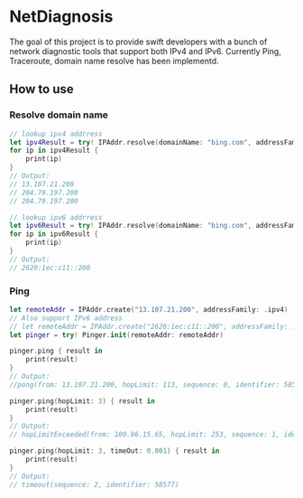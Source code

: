 # NetDiagnosis

The goal of this project is to provide swift developers with a bunch of network diagnostic tools that support both IPv4 and IPv6. Currently  Ping, Traceroute, domain name resolve has been implementd.

## How to use

### Resolve domain name

```swift
// lookup ipv4 addrress
let ipv4Result = try! IPAddr.resolve(domainName: "bing.com", addressFamily: .ipv4)
for ip in ipv4Result {
    print(ip)
}
// Output:
// 13.107.21.200
// 204.79.197.200
// 204.79.197.200

// lookup ipv6 addrress
let ipv6Result = try! IPAddr.resolve(domainName: "bing.com", addressFamily: .ipv6)
for ip in ipv6Result {
    print(ip)
}
// Output:
// 2620:1ec:c11::200
```

### Ping

```swift
let remoteAddr = IPAddr.create("13.107.21.200", addressFamily: .ipv4)
// Also support IPv6 address
// let remoteAddr = IPAddr.create("2620:1ec:c11::200", addressFamily: .ipv6) 
let pinger = try! Pinger.init(remoteAddr: remoteAddr) 

pinger.ping { result in
    print(result)
}
// Output:
//pong(from: 13.107.21.200, hopLimit: 113, sequence: 0, identifier: 58577, time: 0.08944892883300781)

pinger.ping(hopLimit: 3) { result in
    print(result)
}
// Output:
// hopLimitExceeded(from: 100.96.15.65, hopLimit: 253, sequence: 1, identifier: 58577, time: 0.030148029327392578)

pinger.ping(hopLimit: 3, timeOut: 0.001) { result in
    print(result)
}
// Output:
// timeout(sequence: 2, identifier: 58577)
```
